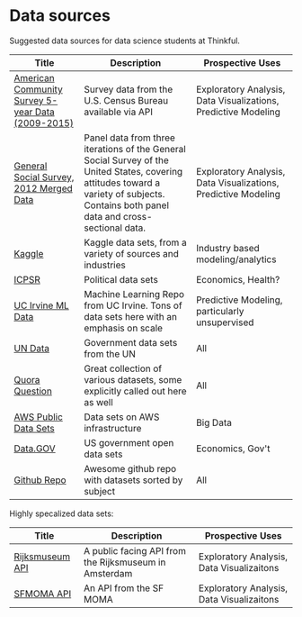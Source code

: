 # Data sources
Suggested data sources for data science students at Thinkful.

| Title                                                                                                                             | Description                                                                                                                                                                              | Prospective Uses                                               |
|---------------------------------------------------------------------------------------------------------------------------------------------------------|------------------------------------------------------------------------------------------------------------------------------------------------------------------------------------------|----------------------------------------------------------------|
| [American Community Survey 5-year Data (2009-2015)](http://www.census.gov/data/developers/data-sets/acs-5year.html)                                     | Survey data from the U.S. Census Bureau available via API                                                                                                                                | Exploratory Analysis, Data Visualizations, Predictive Modeling |
| [General Social Survey, 2012 Merged Data ](http://www.icpsr.umich.edu/icpsrweb/ICPSR/studies/35478?sortBy=&searchSource=revise&q=general+social+survey) | Panel data from three iterations of the General Social Survey of the United States, covering attitudes toward a variety of subjects.  Contains both panel data and cross-sectional data. | Exploratory Analysis, Data Visualizations, Predictive Modeling |
| [Kaggle](https://www.kaggle.com/datasets)                                                                                                               | Kaggle data sets, from a variety of sources and industries                                                                                                                               | Industry based modeling/analytics                              |
| [ICPSR](https://www.icpsr.umich.edu/icpsrweb/)                                                                                                          | Political data sets                                                                                                                                                                      | Economics, Health?                                             |
| [UC Irvine ML Data](http://archive.ics.uci.edu/ml/)                                                                                                     | Machine Learning Repo from UC Irvine. Tons of data sets here with an emphasis on scale                                                                                                   | Predictive Modeling, particularly unsupervised                 |
| [UN Data](http://data.un.org/Explorer.aspx)                                                                                                             | Government data sets from the UN                                                                                                                                                         | All                                                            |
| [Quora Question](https://www.quora.com/Where-can-I-find-large-datasets-open-to-the-public)                                                              | Great collection of various datasets, some explicitly called out here as well                                                                                                            | All                                                            |
| [AWS Public Data Sets](https://aws.amazon.com/public-datasets/)                                                                                         | Data sets on AWS infrastructure                                                                                                                                                          | Big Data                                                       |
| [Data.GOV](https://www.data.gov/)                                                                                                                       | US government open data sets                                                                                                                                                             | Economics, Gov't                                               |
| [Github Repo](https://github.com/caesar0301/awesome-public-datasets)                                                                                    | Awesome github repo with datasets sorted by subject                                                                                                                                      | All                                                            |

Highly specalized data sets:

| Title                                                | Description                                           | Prospective Uses                          |
|----------------------------------------------------------------------------|-------------------------------------------------------|-------------------------------------------|
| [Rijksmuseum API](https://www.rijksmuseum.nl/en/api)                       | A public facing API from the Rijksmuseum in Amsterdam | Exploratory Analysis, Data Visualizaitons |
| [SFMOMA API](https://www.sfmoma.org/read/why-build-api-museum-collection/) | An API from the SF MOMA                               | Exploratory Analysis, Data Visualizaitons |
